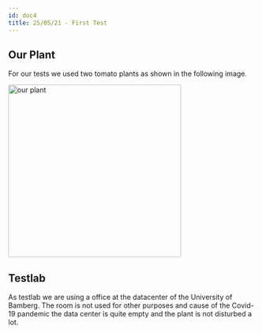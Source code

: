 ```yaml
---
id: doc4
title: 25/05/21 - First Test
---
```


## Our Plant

For our tests we used two tomato plants as shown in the following image.

<img src="/img/Test01/ourplant.jpg" alt="our plant" width="350"/>

## Testlab

As testlab we are using a office at the datacenter of the University of Bamberg. The room is not used for other purposes and cause of the Covid-19 pandemic the data center is quite empty and the plant is not disturbed a lot.





